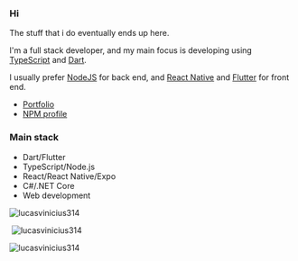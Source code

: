 ### Hi

The stuff that i do eventually ends up here.

I'm a full stack developer, and my main focus is developing using [TypeScript](https://www.typescriptlang.org/) and [Dart](https://dart.dev/).

I usually prefer [NodeJS](https://nodejs.org/en/) for back end, and [React Native](https://reactnative.dev/) and [Flutter](https://flutter.dev/) for front end.

- [Portfolio](https://lucasvinicius314.github.io/portfolio/)
- [NPM profile](https://www.npmjs.com/~suresure)

### Main stack

- Dart/Flutter
- TypeScript/Node.js
- React/React Native/Expo
- C#/.NET Core
- Web development

<p><img src="https://github-readme-stats.vercel.app/api/top-langs?username=lucasvinicius314&show_icons=true&locale=en&layout=compact&theme=dark&langs_count=10" alt="lucasvinicius314" /></p>

<p>&nbsp;<img src="https://github-readme-stats.vercel.app/api?username=lucasvinicius314&show_icons=true&locale=en&theme=dark&count_private=true" alt="lucasvinicius314" /></p>

<p><img src="https://github-readme-streak-stats.herokuapp.com/?user=lucasvinicius314&theme=dark" alt="lucasvinicius314" /></p>
